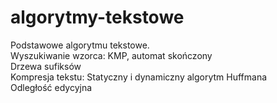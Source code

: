 # algorytmy-tekstowe
Podstawowe algorytmu tekstowe.\
Wyszukiwanie wzorca: KMP, automat skończony\
Drzewa sufiksów\
Kompresja tekstu: Statyczny i dynamiczny algorytm Huffmana\
Odległość edycyjna
